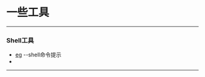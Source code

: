 # 一些工具
***

### Shell工具
* [eg](http://www.codefrom.com/paper/%E7%A0%81%E5%86%9C%E5%BF%85%E5%A4%87%E4%B9%8B%E6%9F%A5linux%20shell%E7%9A%84%E5%91%BD%E4%BB%A4%E7%94%A8%E6%B3%95%E5%A4%A7%E5%85%A8) --shell命令提示
*    

***